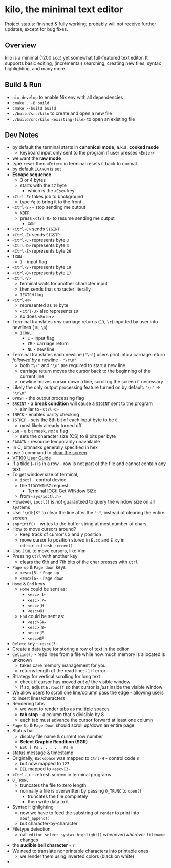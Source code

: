 # kilo, the minimal text editor

Project status: finished & fully working; probably will not receive further updates, except for bug fixes.

## Overview

kilo is a minimal (1200 soc) yet somewhat full-featured text editor. It supports basic editing, (incremental) searching, creating new files, syntax highlighting, and many more.

## Build & Run

- `nix develop` to enable Nix env with all dependencies
- `cmake . -B build`
- `cmake --build build`
- `./build/src/kilo` to create and open a new file
- `./build/src/kilo <existing-file>` to open an existing file

## Dev Notes

- by default the terminal starts in **canonical mode**, a.k.a. **cooked mode**
  - keyboard input only sent to the program if user presses `<Enter>`
- we want the **raw mode**
- type `reset` then `<Enter>` in terminal resets it back to normal
- by default `ICANON` _is_ set
- **Escape sequence**
  - 3 or 4 bytes
  - starts with the `27` byte
    - which is the `<Esc>` key
- `<Ctrl-Z>` takes job to background
  - type `fg` to bring it to the front
- `<Ctrl-S>` - stop sending me output
  - `XOFF`
  - press `<Ctrl-Q>` to resume sending me output
    - `XON`
- `<Ctrl-C>` sends `SIGINT`
- `<Ctrl-Z>` sends `SIGSTP`
- `<Ctrl-C>` represents byte `3`
- `<Ctrl-D>` represents byte `3`
- `<Ctrl-Z>` represents byte `26`
- `IXON`
  - `I` - input flag
- `<Ctrl-S>` represents byte `19`
- `<Ctrl-Q>` represents byte `17`
- `<Ctrl-V>`
  - terminal waits for another character input
  - then sends that character literally
  - `IEXTEN` flag
- `<Ctrl-M>`
  - represented as `10` byte
  - `<Ctrl-J>` also represents `10`
  - so does `<Enter>`
- Terminal translates _any_ carriage returns (`13`, `\r`) inputted by user into newlines (`10`, `\n`)
  - `ICRNL`
    - `I` - input flag
    - `CR` - carriage return
    - `NL` - new line
- Terminal translates each newline (`"\n"`) users print into a carriage return _followed by_ a newline - `"\r\n"`
  - both `"\r"` and `"\n"` are required to start a new line
  - carriage return moves the cursor back to the beginning of the current line
  - newline moves cursor down a line, scrolling the screen if necessary
- Likely the only output processing feature turned on by default: `"\n"` -> `"\r\n"`
- `OPOST` - the output processing flag
- `BRKINT` - a **break condition** will cause a `SIGINT` sent to the program
  - similar to `<Ctrl-C>`
- `INPCK` - enables parity checking
- `ISTRIP` - sets the 8th bit of each input byte to be `0`
  - most likely already turned off
- `CS8` - a bit mask, _not_ a flag
  - sets the character size (CS) to 8 bits per byte
- `EAGAIN` - resource temporarily unavailable
- In C, bitmasks generally specified in hex
- use `J` command to [clear the screen](https://vt100.net/docs/vt100-ug/chapter3.html#ED)
- [VT100 User Guide](https://vt100.net/docs/vt100-ug/chapter3.html)
- If a tilde (`~`) is in a row - row is not part of the file and cannot contain any text
- To get window size of terminal,
  - `ioctl` - control device
  - the `TIOCGWINSZ` request
    - Terminal IOCtl Get WINdow SiZe
  - from `<sys/ioctl.h>`
- However, `ioctl()` is _not_ guaranteed to query the window size on all systems
- Use `"\x1b[K"` to clear the line after the `"~"`, instead of clearing the entire screen
- `snprintf()` - writes to the buffer string at most number of chars
- How to move cursors around?
  - keep track of cursor's x and y position
  - move cursor to position stored in `E.cx` and `E.cy` in `editor_refresh_screen()`
- Use `JKHL` to move cursors, like Vim
- Pressing `Ctrl` with another key
  - clears the 6th and 7th bits of the char presses with `Ctrl`
- `Page up` & `Page down` keys
  - `<esc>[5~` - `Page up`
  - `<esc>[6~` - `Page down`
- `Home` & `End` keys
  - `Home` could be sent as:
    - `<esc>[1~`
    - `<esc>[7~`
    - `<esc>[H`
    - `<esc>OH`
  - `End` could be sent as:
    - `<esc>[4~`
    - `<esc>[8~`
    - `<esc>[F`
    - `<esc>OF`
- `Delete` key - `<esc>[3~`
- Create a data type for storing a row of text in the editor
- `getline()` - read lines from a file while how much memory is allocated is unknown
  - takes care memory management for you
  - returns length of the read line; `-1` if error
- Strategy for vertical scrolling for long text
  - check if cursor has moved _out of_ the visible window
  - if so, adjust `E.rowoff` so that cursor is _just_ inside the visible window
- We allow users to scroll one line/column pass the edge - allowing users to insert lines/characters
- Rendering tabs
  - we want to render tabs as multiple spaces
  - **tab stop** - a column that's divisible by 8
  - each tab must advance the cursor forward at least one column
- `Page Up` & `Page Down` should scroll up/down an entire page
- Status bar
  - display file name & current row number
  - **Select Graphic Rendition (SGR)**
  - `ESC [ Ps ; . . . ; Ps m`
- status message & timestamp
- Originally, `Backspace` was mapped to `Ctrl-H` - control code `8`
  - but now mapped to `127`
  - `DEL` mapped to `<esc>[3~`
- `<Ctrl-L>` - refresh screen in terminal programs
- `O_TRUNC`
  - truncates the file to zero length
  - normally a file is overwritten by passing `O_TRUNC` to `open()`
    - truncates the file completely
    - then write data to it
- Syntax Highlighting
  - now we have to feed the substring of `render` to print into `abuf_append()`
  - but character-by-character
- Filetype detection
  - call `editor_select_syntax_highlight()` _whenever_/_wherever_ `filename` changes
- the **audible bell character** - `7`
- We need to translate nonprintable characters into printable ones
  - we render them using inverted colors (black on white)
-
